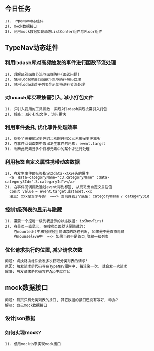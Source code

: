 ## 今日任务
    1). TypeNav动态组件
    2). mock数据接口
    3). 利用mock数据实现动态ListConter组件与Floor组件

## TypeNav动态组件
### 利用lodash库对高频触发的事件进行函数节流处理
    1). 理解区别函数节流与函数防抖(面试问题)
    2). 使用lodash进行函数节流与防抖编码处理
    3). 使用lodash对子列表显示切换进行节流处理

### 对lodash库实现按需引入, 减小打包文件
    1). 只引入要用的工具函数, 实现对lodash实现按需引入打包
    2). 好处: 减小打包文件, 访问更快

### 利用事件委托, 优化事件处理效率
    1). 给多个需要绑定事件的元素的共同父元素绑定事件监听
    2). 在事件回调函数中取出发生事件的元素: event.target
    3). 判断此元素是多个目标元素中的某个才进行处理

### 利用标签自定义属性携带动态数据
    1). 在发生事件的标签指定以data-xXX开头的属性
      <a :data-categoryName="c3.categoryName" :data-category3Id="c3.categoryId"></a>
    2). 在事件回调函数通过event得到标签, 从而取出自定义属性值
      const value = event.target.dataset.xxx
      注意: xxx是全小写的  ===> 当前得到2个属性: categoryname / category3id
    

### 控制1级列表的显示与隐藏
    1). 需要一个控制一级列表显示的状态数据: isShowFirst
    2). 在首页一直显示, 在搜索页面默认是隐藏的: 
        在mounted()中根据根据当前请求的路径判断, 如果是不是首页隐藏
        在mounseleve中  ==> 如果当前不是首页,隐藏一级列表

### 优化请求执行的位置, 减少请求次数
    问题: 切换路由组件会发多次获取分类列表的请求?
    原因: 触发请求的代码写在TypeNav组件中, 每渲染一次, 就会发一次请求
    解决: 触发请求的代码写在App中就可以

## mock数据接口
    问题: 首页只有分类列表的接口, 其它数据的接口还没有写好, 咋办?
    解决: 自己mock数据接口

### 设计json数据

### 如何实现mock?
    1). 使用mockjs来实现mock接口
